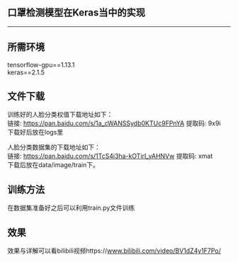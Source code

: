 ## 口罩检测模型在Keras当中的实现
---


## 所需环境
tensorflow-gpu==1.13.1  
keras==2.1.5  

## 文件下载
训练好的人脸分类权值下载地址如下：   
链接: https://pan.baidu.com/s/1a_cWANSSydb0KTUc9FPnYA 提取码: 9x9i   
下载好后放在logs里   

人脸分类数据集的下载地址如下：    
链接: https://pan.baidu.com/s/1TcS4i3ha-kOTirI_yAHNVw 提取码: xmat   
下载后放在data/image/train下。  

## 训练方法
在数据集准备好之后可以利用train.py文件训练  

## 效果
效果与详解可以看bilibili视频https://www.bilibili.com/video/BV1dZ4y1F7Po/
